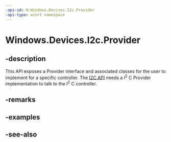 ```yaml
---
-api-id: N:Windows.Devices.I2c.Provider
-api-type: winrt namespace
---
```


# Windows.Devices.I2c.Provider

## -description
This API exposes a Provider interface and associated classes for the user to implement for a specific controller. The [I2C API](../windows.devices.i2c/windows_devices_i2c.md) needs a I<sup>2</sup> C Provider implementation to talk to the I<sup>2</sup> C controller.

## -remarks

## -examples

## -see-also